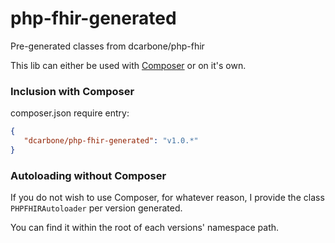 # php-fhir-generated
Pre-generated classes from dcarbone/php-fhir

This lib can either be used with [Composer](https://getcomposer.org) or on it's own.

### Inclusion with Composer

composer.json require entry:

```json
{
   "dcarbone/php-fhir-generated": "v1.0.*"
}
```

### Autoloading without Composer

If you do not wish to use Composer, for whatever reason, I provide the class `PHPFHIRAutoloader` per version generated.

You can find it within the root of each versions' namespace path.